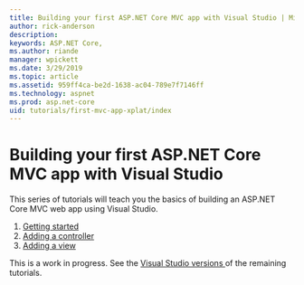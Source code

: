 ```yaml
---
title: Building your first ASP.NET Core MVC app with Visual Studio | Microsoft Docs
author: rick-anderson
description: 
keywords: ASP.NET Core,
ms.author: riande
manager: wpickett
ms.date: 3/29/2019
ms.topic: article
ms.assetid: 959ff4ca-be2d-1638-ac04-789e7f7146ff
ms.technology: aspnet
ms.prod: asp.net-core
uid: tutorials/first-mvc-app-xplat/index
---
```

# Building your first ASP.NET Core MVC app with Visual Studio

This series of tutorials will teach you the basics of building an ASP.NET Core MVC web app using Visual Studio.

1. [Getting started](start-mvc.md)
2. [Adding a controller](adding-controller.md)
3. [Adding a view](adding-view.md)

This is a work in progress. See the [Visual Studio versions ](xref:tutorials/first-mvc-app/index) of the remaining tutorials.

<!--
4. [Adding a model](adding-model.md)
5. [Working with SQL Server LocalDB](working-with-sql.md)
6. [Controller methods and views](controller-methods-views.md)
7. [Adding Search](search.md)
8. [Adding a New Field](new-field.md)
9. [Adding Validation](validation.md)
10. [Examining the Details and Delete methods](details.md)
-->
